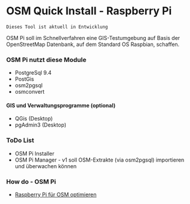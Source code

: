 # OSM Quick Install - Raspberry Pi
```
Dieses Tool ist aktuell in Entwicklung
```
OSM Pi soll im Schnellverfahren eine GIS-Testumgebung auf Basis der OpenStreetMap Datenbank, auf dem Standard OS Raspbian, schaffen.

### OSM Pi nutzt diese Module
+ PostgreSql 9.4
+ PostGis
+ osm2pgsql
+ osmconvert

#### GIS und Verwaltungsprogramme (optional)
+ QGis (Desktop)
+ pgAdmin3 (Desktop)

### ToDo List
+ OSM Pi Installer
+ OSM Pi Manager - v1 soll OSM-Extrakte (via osm2pgsql) importieren und überwachen können

### How do - OSM Pi
+ [Raspberry Pi für OSM optimieren](https://github.com/MS-WebDev/osm-pi/wiki/Raspberry-Pi-f%C3%BCr-OSM-optimieren)
